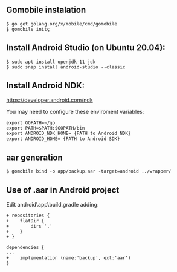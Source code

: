 ## Gomobile instalation
```
$ go get golang.org/x/mobile/cmd/gomobile
$ gomobile initç
```
## Install Android Studio (on Ubuntu 20.04):
```
$ sudo apt install openjdk-11-jdk
$ sudo snap install android-studio --classic
```
## Install Android NDK:

https://developer.android.com/ndk

You may need to configure these enviroment variables:
```
export GOPATH=~/go
export PATH=$PATH:$GOPATH/bin
export ANDROID_NDK_HOME= {PATH to Android NDK}
export ANDROID_HOME= {PATH to Android SDK}
```
## aar generation
```
$ gomobile bind -o app/backup.aar -target=android ../wrapper/
```
## Use of .aar in Android project

Edit android\app\build.gradle adding:
```
+ repositories {
+    flatDir {
+        dirs '.'
+    }
+ }

dependencies {
...
+    implementation (name:'backup', ext:'aar')
}
```
